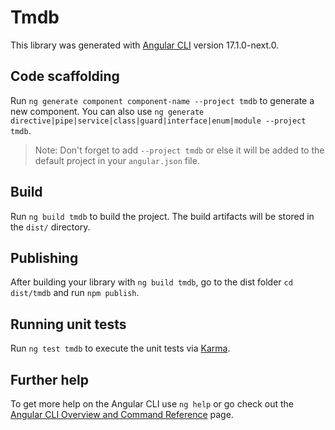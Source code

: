 # Tmdb

This library was generated with [Angular CLI](https://github.com/angular/angular-cli) version 17.1.0-next.0.

## Code scaffolding

Run `ng generate component component-name --project tmdb` to generate a new component. You can also use `ng generate directive|pipe|service|class|guard|interface|enum|module --project tmdb`.
> Note: Don't forget to add `--project tmdb` or else it will be added to the default project in your `angular.json` file. 

## Build

Run `ng build tmdb` to build the project. The build artifacts will be stored in the `dist/` directory.

## Publishing

After building your library with `ng build tmdb`, go to the dist folder `cd dist/tmdb` and run `npm publish`.

## Running unit tests

Run `ng test tmdb` to execute the unit tests via [Karma](https://karma-runner.github.io).

## Further help

To get more help on the Angular CLI use `ng help` or go check out the [Angular CLI Overview and Command Reference](https://angular.io/cli) page.
